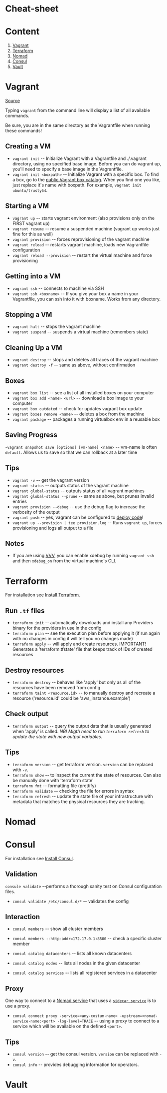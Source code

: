 # Cheat-sheet

# Content
1. [Vagrant](#vagrant)
2. [Terraform](#terraform)
3. [Nomad](#nomad)
4. [Consul](#consul)
5. [Vault](#vault)


# Vagrant
[Source](https://gist.github.com/wpscholar/a49594e2e2b918f4d0c4#file-vagrant-cheat-sheet-md)

Typing `vagrant` from the command line will display a list of all available commands.

Be sure, you are in the same directory as the Vagrantfile when running these commands!

## Creating a VM
- `vagrant init`           -- Initialize Vagrant with a Vagrantfile and ./.vagrant directory, using no specified base image. Before you can do vagrant up, you'll need to specify a base image in the Vagrantfile.
- `vagrant init <boxpath>` -- Initialize Vagrant with a specific box. To find a box, go to the [public Vagrant box catalog](https://app.vagrantup.com/boxes/search). When you find one you like, just replace it's name with boxpath. For example, `vagrant init ubuntu/trusty64`.

## Starting a VM
- `vagrant up`                  -- starts vagrant environment (also provisions only on the FIRST vagrant up)
- `vagrant resume`              -- resume a suspended machine (vagrant up works just fine for this as well)
- `vagrant provision`           -- forces reprovisioning of the vagrant machine
- `vagrant reload`              -- restarts vagrant machine, loads new Vagrantfile configuration
- `vagrant reload --provision`  -- restart the virtual machine and force provisioning

## Getting into a VM
- `vagrant ssh`           -- connects to machine via SSH
- `vagrant ssh <boxname>` -- If you give your box a name in your Vagrantfile, you can ssh into it with boxname. Works from any directory.

## Stopping a VM
- `vagrant halt`        -- stops the vagrant machine
- `vagrant suspend`     -- suspends a virtual machine (remembers state)

## Cleaning Up a VM
- `vagrant destroy`     -- stops and deletes all traces of the vagrant machine
- `vagrant destroy -f`   -- same as above, without confirmation

## Boxes
- `vagrant box list`              -- see a list of all installed boxes on your computer
- `vagrant box add <name> <url>`  -- download a box image to your computer
- `vagrant box outdated`          -- check for updates vagrant box update
- `vagrant boxes remove <name>`   -- deletes a box from the machine
- `vagrant package`               -- packages a running virtualbox env in a reusable box

## Saving Progress
-`vagrant snapshot save [options] [vm-name] <name>` -- vm-name is often `default`. Allows us to save so that we can rollback at a later time

## Tips
- `vagrant -v`                    -- get the vagrant version
- `vagrant status`                -- outputs status of the vagrant machine
- `vagrant global-status`         -- outputs status of all vagrant machines
- `vagrant global-status --prune` -- same as above, but prunes invalid entries
- `vagrant provision --debug`     -- use the debug flag to increase the verbosity of the output
- `vagrant push`                  -- yes, vagrant can be configured to [deploy code](http://docs.vagrantup.com/v2/push/index.html)!
- `vagrant up --provision | tee provision.log`  -- Runs `vagrant up`, forces provisioning and logs all output to a file

## Notes
- If you are using [VVV](https://github.com/varying-vagrant-vagrants/vvv/), you can enable xdebug by running `vagrant ssh` and then `xdebug_on` from the virtual machine's CLI.

# Terraform
For installation see [Install Terraform](https://learn.hashicorp.com/tutorials/terraform/install-cli).

## Run `.tf` files
- `terraform init`     -- automatically downloads and install any Providers binary for the providers in use in the config
- `terraform plan`     -- see the execution plan before applying it (if run again with no changes in config it will tell you no changes made)
- `terraform apply`    -- will apply and create resources. IMPORTANT! Generates a 'terraform.tfstate' file that keeps track of IDs of created resources

## Destroy resources
- `terraform destroy`  -- behaves like 'apply' but only as all of the resources have been removed from config
- `terraform taint <resource.id>` -- to manually destroy and recreate a resource ('resource.id' could be 'aws_instance.example')

## Check output
- `terraform output` -- query the output data that is usually generated when 'apply' is called. _NB! Migth need to run `terraform refresh` to update the state with new output variables_.

## Tips
- `terraform version`  -- get terraform version. `version` can be replaced with `-v`.
- `terraform show`     -- to inspect the current the state of resources. Can also be manually done with 'terraform state'
- `terraform fmt`      -- formatting file (prettify)
- `terraform validate` -- checking the file for errors in syntax
- `terraform refresh`  -- update the state file of your infrastructure with metadata that matches the physical resources they are tracking.

# Nomad


# Consul
For installation see [Install Consul](https://www.consul.io/docs/install).

## Validation
`consule validate`                  --performs a thorough sanity test on Consul configuration files.
- `consul validate /etc/consul.d/*` -- validates the config

## Interaction
- `consul members`                             -- show all cluster members
- `consul members --http-addr=172.17.0.1:8500` -- check a specific cluster member

- `consul catalog datacenters` -- lists all known datacenters
- `consul catalog nodes`       -- lists all nodes in the given datacenter
- `consul catalog services`    -- lists all registered services in a datacenter

## Proxy
One way to connect to a [Nomad service](https://www.nomadproject.io/docs/job-specification/service) that uses a [`sidecar_service`](https://www.nomadproject.io/docs/job-specification/sidecar_service) is to use a proxy.
- `consul connect proxy -service=<any-costum-name> -upstream=<nomad-service-name:<port> -log-level=TRACE` -- using a proxy to connect to a service which will be available on the defined `<port>`. 

## Tips
- `consul version` -- get the consul version. `version` can be replaced with `-v`.
- `consul info`                   -- provides debugging information for operators.

# Vault

